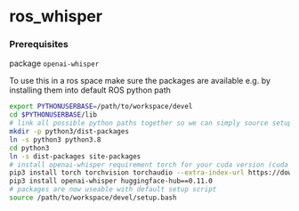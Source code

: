 # ros_whisper

### Prerequisites 

package `openai-whisper`

To use this in a ros space make sure the packages are available e.g. by installing them into default ROS python path

```bash
export PYTHONUSERBASE=/path/to/workspace/devel
cd $PYTHONUSERBASE/lib
# link all possible python paths together so we can simply source setup.bash to make packages availiable e.g.
mkdir -p python3/dist-packages
ln -s python3 python3.8
cd python3
ln -s dist-packages site-packages
# install openai-whisper requirement torch for your cuda version (cuda 11.4 -> cu114)
pip3 install torch torchvision torchaudio --extra-index-url https://download.pytorch.org/whl/cu114 
pip3 install openai-whisper huggingface-hub==0.11.0
# packages are now useable with default setup script
source /path/to/workspace/devel/setup.bash
```
